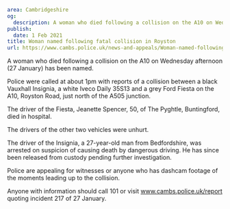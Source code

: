 ```yaml
area: Cambridgeshire
og:
  description: A woman who died following a collision on the A10 on Wednesday afternoon (27 January) has been named.
publish:
  date: 1 Feb 2021
title: Woman named following fatal collision in Royston
url: https://www.cambs.police.uk/news-and-appeals/Woman-named-following-fatal-collision-in-royston
```

A woman who died following a collision on the A10 on Wednesday afternoon (27 January) has been named.

Police were called at about 1pm with reports of a collision between a black Vauxhall Insignia, a white Iveco Daily 35S13 and a grey Ford Fiesta on the A10, Royston Road, just north of the A505 junction.

The driver of the Fiesta, Jeanette Spencer, 50, of The Pyghtle, Buntingford, died in hospital.

The drivers of the other two vehicles were unhurt.

The driver of the Insignia, a 27-year-old man from Bedfordshire, was arrested on suspicion of causing death by dangerous driving. He has since been released from custody pending further investigation.

Police are appealing for witnesses or anyone who has dashcam footage of the moments leading up to the collision.

Anyone with information should call 101 or visit www.cambs.police.uk/report quoting incident 217 of 27 January.
